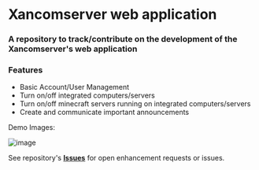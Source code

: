 # Xancomserver web application
### A repository to track/contribute on the development of the Xancomserver's web application

### Features

- Basic Account/User Management
- Turn on/off integrated computers/servers
- Turn on/off minecraft servers running on integrated computers/servers
- Create and communicate important announcements

Demo Images:

![image](https://github.com/darklex55/xancomserver-webapp/assets/8088944/5fcab6b6-072e-42ea-ad91-2c6c393d0261)



See repository's <a href="https://github.com/darklex55/xancomserver-webapp/issues"><b>Issues</b></a> for open enhancement requests or issues.

